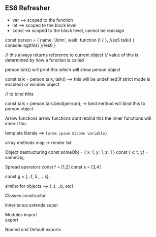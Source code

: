 ## ES6 Refresher

* var --> scoped to the function
* let ==> scoped to the block level
* const ==> scoped to the block level, cannot be reassign

const person = {
  name: 'John',
  walk: function () { }, //es5
  talk() { 
    console.log(this)
  }//es6
}


// this always returns reference to current object
// value of this is determined by how a function is called

person.talk() will print this which will show person object

const talk = person.talk;
talk() --> this will be undefined(if strict mode is enabled) or window object


// to bind tthis

const talk = person.talk.bind(person); -> bind method will bind this to person object


Arrow functions
arrow functions dont rebind this
the inner functions will inherit this

template literals ==> `lorem ipsum ${some variable}`

array methods
map -> render list

Object destructuring
const someObj = {
  x: 1,
  y: 1,
  z: 1
}
const { x: t, y} = someObj;

Spread operators
const f = [1,2]
const s = [3,4]

const g = [...f, 5 , ...s];

similar for objects --> {..t, ..b, etc}

Classes
  constructor

inheritance
  extends
  super

Modules
  import  
  export

Named and Default exports